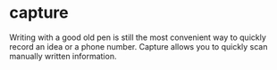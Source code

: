 # capture
Writing with a good old pen is still the most convenient way to quickly record an idea or a phone number. Capture allows you to quickly scan manually written information.
